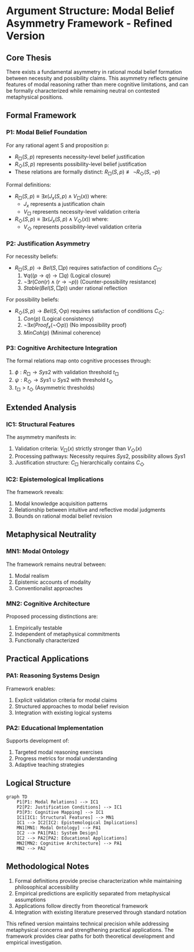 # Argument Structure: Modal Belief Asymmetry Framework - Refined Version

## Core Thesis
There exists a fundamental asymmetry in rational modal belief formation between necessity and possibility claims. This asymmetry reflects genuine features of modal reasoning rather than mere cognitive limitations, and can be formally characterized while remaining neutral on contested metaphysical positions.

## Formal Framework

### P1: Modal Belief Foundation
For any rational agent S and proposition p:
- $R_□(S,p)$ represents necessity-level belief justification
- $R_◇(S,p)$ represents possibility-level belief justification
- These relations are formally distinct: $R_□(S,p) \not\equiv \neg R_◇(S,\neg p)$

Formal definitions:
- $R_□(S,p) \equiv \exists x(J_x(S,p) \land V_□(x))$ where:
  - $J_x$ represents a justification chain
  - $V_□$ represents necessity-level validation criteria
- $R_◇(S,p) \equiv \exists x(J_x(S,p) \land V_◇(x))$ where:
  - $V_◇$ represents possibility-level validation criteria

### P2: Justification Asymmetry
For necessity beliefs:
- $R_□(S,p) \rightarrow Bel(S,□p)$ requires satisfaction of conditions $C_□$:
  1. $\forall q((p \rightarrow q) \rightarrow □q)$ (Logical closure)
  2. $\neg\exists r(Con(r) \land (r \rightarrow \neg p))$ (Counter-possibility resistance)
  3. $Stable(Bel(S,□p))$ under rational reflection

For possibility beliefs:
- $R_◇(S,p) \rightarrow Bel(S,◇p)$ requires satisfaction of conditions $C_◇$:
  1. $Con(p)$ (Logical consistency)
  2. $\neg\exists x(Proof_x(\neg◇p))$ (No impossibility proof)
  3. $MinCoh(p)$ (Minimal coherence)

### P3: Cognitive Architecture Integration
The formal relations map onto cognitive processes through:
1. $\phi: R_□ \rightarrow Sys2$ with validation threshold $t_□$
2. $\psi: R_◇ \rightarrow Sys1 \cup Sys2$ with threshold $t_◇$
3. $t_□ > t_◇$ (Asymmetric thresholds)

## Extended Analysis

### IC1: Structural Features
The asymmetry manifests in:
1. Validation criteria: $V_□(x)$ strictly stronger than $V_◇(x)$
2. Processing pathways: Necessity requires $Sys2$, possibility allows $Sys1$
3. Justification structure: $C_□$ hierarchically contains $C_◇$

### IC2: Epistemological Implications
The framework reveals:
1. Modal knowledge acquisition patterns
2. Relationship between intuitive and reflective modal judgments
3. Bounds on rational modal belief revision

## Metaphysical Neutrality

### MN1: Modal Ontology
The framework remains neutral between:
1. Modal realism
2. Epistemic accounts of modality
3. Conventionalist approaches

### MN2: Cognitive Architecture
Proposed processing distinctions are:
1. Empirically testable
2. Independent of metaphysical commitments
3. Functionally characterized

## Practical Applications

### PA1: Reasoning Systems Design
Framework enables:
1. Explicit validation criteria for modal claims
2. Structured approaches to modal belief revision
3. Integration with existing logical systems

### PA2: Educational Implementation
Supports development of:
1. Targeted modal reasoning exercises
2. Progress metrics for modal understanding
3. Adaptive teaching strategies

## Logical Structure

```mermaid
graph TD
    P1[P1: Modal Relations] --> IC1
    P2[P2: Justification Conditions] --> IC1
    P3[P3: Cognitive Mapping] --> IC1
    IC1[IC1: Structural Features] --> MN1
    IC1 --> IC2[IC2: Epistemological Implications]
    MN1[MN1: Modal Ontology] --> PA1
    IC2 --> PA1[PA1: System Design]
    IC2 --> PA2[PA2: Educational Applications]
    MN2[MN2: Cognitive Architecture] --> PA1
    MN2 --> PA2
```

## Methodological Notes

1. Formal definitions provide precise characterization while maintaining philosophical accessibility
2. Empirical predictions are explicitly separated from metaphysical assumptions
3. Applications follow directly from theoretical framework
4. Integration with existing literature preserved through standard notation

This refined version maintains technical precision while addressing metaphysical concerns and strengthening practical applications. The framework provides clear paths for both theoretical development and empirical investigation.